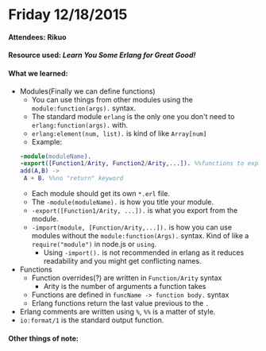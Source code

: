 # Friday 12/18/2015

#### Attendees: Rikuo
#### Resource used: _Learn You Some Erlang for Great Good!_

#### What we learned:

- Modules(Finally we can define functions)
  - You can use things from other modules using the `module:function(args).` syntax.
  - The standard module `erlang` is the only one you don't need to `erlang:function(args).` with.
  - `erlang:element(num, list).` is kind of like `Array[num]`
  - Example:
   ```erlang:useless.erl
  -module(moduleName).
  -export([Function1/Arity, Function2/Arity,...]). %%functions to export, like a node.js modules.exports
  add(A,B) ->
    A + B. %%no "return" keyword
  ```
  - Each module should get its own `*.erl` file.
  - The `-module(moduleName).` is how you title your module.
  - `-export([Function1/Arity, ...]).` is what you export from the module.
  - `-import(module, [Function/Arity,...]).` is how you can use modules without the `module:function(Args).` syntax. Kind of like a `require("module")` in node.js or `using`.
    - Using `-import().` is not recommended in erlang as it reduces readability and you might get conflicting names.
- Functions
  - Function overrides(?) are written in `Function/Arity` syntax
    - Arity is the number of arguments a function takes
  - Functions are defined in `funcName -> function body.` syntax
  - Erlang functions return the last value previous to the `.`
- Erlang comments are written using `%`, `%%` is a matter of style.
- `io:format/1` is the standard output function.


#### Other things of note:
